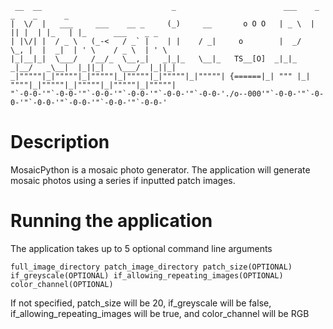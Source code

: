 ```
 __  __                             _                        ___    _  _    _      _                      
|  \/  |   ___     ___    __ _     (_)     __       o O O   | _ \  | || |  | |_   | |_      ___    _ _    
| |\/| |  / _ \   (_-<   / _` |    | |    / _|     o        |  _/   \_, |  |  _|  | ' \    / _ \  | ' \   
|_|__|_|  \___/   /__/_  \__,_|   _|_|_   \__|_   TS__[O]  _|_|_   _|__/   _\__|  |_||_|   \___/  |_||_|  
_|"""""|_|"""""|_|"""""|_|"""""|_|"""""|_|"""""| {======|_| """ |_| """"|_|"""""|_|"""""|_|"""""|_|"""""| 
"`-0-0-'"`-0-0-'"`-0-0-'"`-0-0-'"`-0-0-'"`-0-0-'./o--000'"`-0-0-'"`-0-0-'"`-0-0-'"`-0-0-'"`-0-0-'"`-0-0-' 
```

# Description
MosaicPython is a mosaic photo generator. The application will generate mosaic photos using a series if inputted patch images. 

# Running the application
The application takes up to 5 optional command line arguments

```
full_image_directory patch_image_directory patch_size(OPTIONAL) if_greyscale(OPTIONAL) if_allowing_repeating_images(OPTIONAL) color_channel(OPTIONAL)
```

If not specified, patch_size will be 20, if_greyscale will be false, if_allowing_repeating_images will be true, and color_channel will be RGB